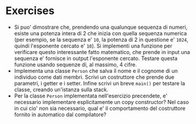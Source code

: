 # Exercises
* Si puo' dimostrare che, prendendo una qualunque sequenza di numeri, esiste una potenza intera di 2 che inizia con quella sequenza numerica (per esempio, se la sequenza e' `10`, la potenza di 2 in questione e' `1024`, quindi l'esponente cercato e' `10`). Si implementi una funzione per verificare questo interessante fatto matematico, che prende in input una sequenza e' fornisce in output l'esponente cercato. Testare questa funzione usando sequenze di, al massimo, 4 cifre. 
* Implementa una classe `Person` che salva il nome e il cognome di un individuo come dati membri. Scrivi un costruttore che prende due parametri, i getter e i setter. Infine scrivi un breve `main()` per testare la classe, creando un'istanza sulla stack.
* Per la classe `Person` implementata nell'esercizio precendete, e' necessario implementare esplicitamente un copy constructor? Nel caso in cui cio' non sia necessario, qual e' il comportamento del costruttore fornito in automatico dal compilatore?
